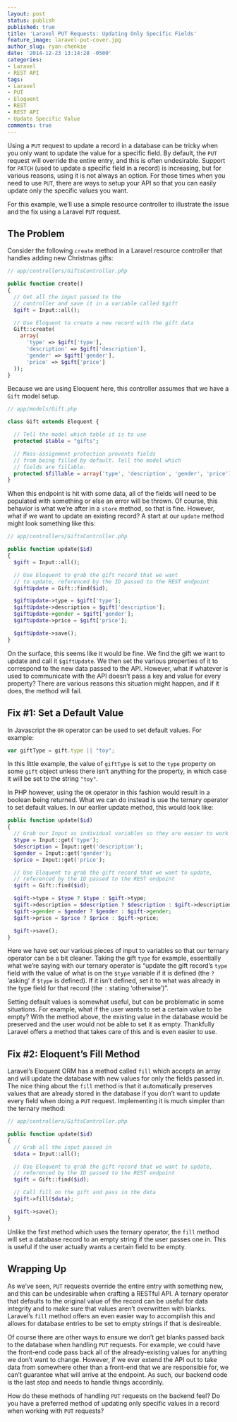 ```yaml
---
layout: post
status: publish
published: true
title: 'Laravel PUT Requests: Updating Only Specific Fields'
feature_image: laravel-put-cover.jpg
author_slug: ryan-chenkie
date: '2014-12-23 13:14:28 -0500'
categories:
- Laravel
- REST API
tags:
- Laravel
- PUT
- Eloquent
- REST
- REST API
- Update Specific Value
comments: true
---
```


Using a `PUT` request to update a record in a database can be tricky when you only want to update the value for a specific field. By default, the `PUT` request will override the entire entry, and this is often undesirable. Support for `PATCH` (used to update a specific field in a record) is increasing, but for various reasons, using it is not always an option. For those times when you need to use `PUT`, there are ways to setup your API so that you can easily update only the specific values you want.

For this example, we’ll use a simple resource controller to illustrate the issue and the fix using a Laravel `PUT` request.

## The Problem

Consider the following `create` method in a Laravel resource controller that handles adding new Christmas gifts:

~~~php
// app/controllers/GiftsController.php

public function create()
{
  // Get all the input passed to the 
  // controller and save it in a variable called $gift
  $gift = Input::all();

  // Use Eloquent to create a new record with the gift data
  Gift::create(
    array(
      'type' => $gift['type'],
      'description' => $gift['description'],
      'gender' => $gift['gender'],
      'price' => $gift['price']   
  ));
}
~~~

Because we are using Eloquent here, this controller assumes that we have a `Gift` model setup.

~~~php
// app/models/Gift.php

class Gift extends Eloquent {

  // Tell the model which table it is to use
  protected $table = "gifts";

  // Mass-assignment protection prevents fields 
  // from being filled by default. Tell the model which 
  // fields are fillable.
  protected $fillable = array('type', 'description', 'gender', 'price');      
}
~~~

When this endpoint is hit with some data, all of the fields will need to be populated with something or else an error will be thrown. Of course, this behavior is what we’re after in a `store` method, so that is fine. However, what if we want to update an existing record? A start at our `update` method might look something like this:

~~~php
// app/controllers/GiftsController.php

public function update($id)
{
  $gift = Input::all();

  // Use Eloquent to grab the gift record that we want 
  // to update, referenced by the ID passed to the REST endpoint
  $giftUpdate = Gift::find($id);

  $giftUpdate->type = $gift['type'];
  $giftUpdate->description = $gift['description'];
  $giftUpdate->gender = $gift['gender'];
  $giftUpdate->price = $gift['price'];

  $giftUpdate->save();      
}
~~~

On the surface, this seems like it would be fine. We find the gift we want to update and call it `$giftUpdate`. We then set the various properties of it to correspond to the new data passed to the API. However, what if whatever is used to communicate with the API doesn’t pass a key and value for every property? There are various reasons this situation might happen, and if it does, the method will fail.

## Fix #1: Set a Default Value

In Javascript the `OR` operator can be used to set default values. For example:

~~~js
var giftType = gift.type || "toy";
~~~

In this little example, the value of `giftType` is set to the `type` property on some `gift` object unless there isn’t anything for the property, in which case it will be set to the string `"toy"`.

In PHP however, using the `OR` operator in this fashion would result in a boolean being returned. What we can do instead is use the ternary operator to set default values. In our earlier update method, this would look like:

~~~php
public function update($id)
{
  // Grab our Input as individual variables so they are easier to work with
  $type = Input::get('type');
  $description = Input::get('description');
  $gender = Input::get('gender');
  $price = Input::get('price');

  // Use Eloquent to grab the gift record that we want to update,
  // referenced by the ID passed to the REST endpoint
  $gift = Gift::find($id);

  $gift->type = $type ? $type : $gift->type;
  $gift->description = $description ? $description : $gift->description;      
  $gift->gender = $gender ? $gender : $gift->gender;      
  $gift->price = $price ? $price : $gift->price;

  $gift->save();      
}
~~~

Here we have set our various pieces of input to variables so that our ternary operator can be a bit cleaner. Taking the gift `type` for example, essentially what we’re saying with our ternary operator is “update the gift record’s `type` field with the value of what is on the `$type` variable if it is defined (the `?` ‘asking’ if `$type` is defined). If it isn’t defined, set it to what was already in the type field for that record (the `:` stating ‘otherwise’)”.

Setting default values is somewhat useful, but can be problematic in some situations. For example, what if the user wants to set a certain value to be empty? With the method above, the existing value in the database would be preserved and the user would not be able to set it as empty. Thankfully Laravel offers a method that takes care of this and is even easier to use.

## Fix #2: Eloquent’s Fill Method

Laravel’s Eloquent ORM has a method called `fill` which accepts an array and will update the database with new values for only the fields passed in. The nice thing about the `fill` method is that it automatically preserves values that are already stored in the database if you don’t want to update every field when doing a `PUT` request. Implementing it is much simpler than the ternary method:

~~~php
// app/controllers/GiftsController.php

public function update($id)
{
  // Grab all the input passed in
  $data = Input::all();

  // Use Eloquent to grab the gift record that we want to update,
  // referenced by the ID passed to the REST endpoint
  $gift = Gift::find($id);

  // Call fill on the gift and pass in the data
  $gift->fill($data);

  $gift->save();
}
~~~

Unlike the first method which uses the ternary operator, the `fill` method will set a database record to an empty string if the user passes one in. This is useful if the user actually wants a certain field to be empty.

## Wrapping Up

As we’ve seen, `PUT` requests override the entire entry with something new, and this can be undesirable when crafting a RESTful API. A ternary operator that defaults to the original value of the record can be useful for data integrity and to make sure that values aren’t overwritten with blanks. Laravel’s `fill` method offers an even easier way to accomplish this and allows for database entries to be set to empty strings if that is desireable.

Of course there are other ways to ensure we don’t get blanks passed back to the database when handling `PUT` requests. For example, we could have the front-end code pass back all of the already-existing values for anything we don’t want to change. However, if we ever extend the API out to take data from somewhere other than a front-end that we are responsible for, we can’t guarantee what will arrive at the endpoint. As such, our backend code is the last stop and needs to handle things accordinly.

How do these methods of handling `PUT` requests on the backend feel? Do you have a preferred method of updating only specific values in a record when working with `PUT` requests?